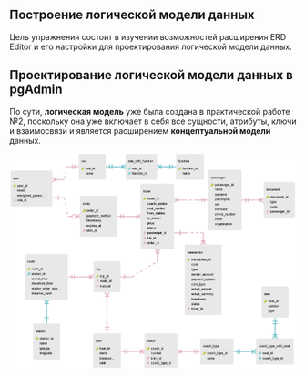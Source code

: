 ## Построение логической модели данных
Цель упражнения состоит в изучении возможностей расширения ERD Editor и его настройки для проектирования логической модели данных.

## Проектирование логической модели данных в pgAdmin
По сути, **логическая модель** уже была создана в практической работе №2, поскольку она уже включает в себя все сущности, атрибуты, ключи и взаимосвязи и является расширением **концептуальной модели** данных.

![lab4_er_diagram_3nf](/lab4/lab4_er_diagram_3nf.png 'lab4_er_diagram_3nf')
